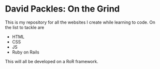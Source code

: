 # David Packles: On the Grind

This is my repository for all the websites I create while learning to code.
On the list to tackle are 

- HTML
- CSS
- JS
- Ruby on Rails

This will all be developed on a RoR framework.